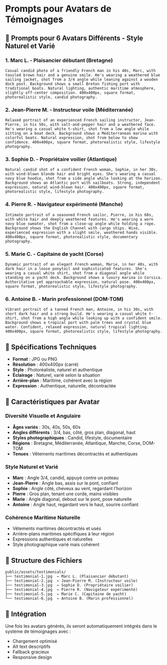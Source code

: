 # Prompts pour Avatars de Témoignages

## 🎨 Prompts pour 6 Avatars Différents - Style Naturel et Varié

### 1. **Marc L. - Plaisancier débutant (Bretagne)**
```
Casual candid photo of a friendly French man in his 40s, Marc, with tousled brown hair and a genuine smile. He's wearing a weathered blue sailing jacket, shot from a 3/4 angle while leaning against a wooden dock post. Background shows a small Breton fishing port with traditional boats. Natural lighting, authentic maritime atmosphere, slightly off-center composition. 400x400px, square format, photorealistic style, candid photography.
```

### 2. **Jean-Pierre M. - Instructeur voile (Méditerranée)**
```
Relaxed portrait of an experienced French sailing instructor, Jean-Pierre, in his 50s, with salt-and-pepper hair and a weathered face. He's wearing a casual white t-shirt, shot from a low angle while sitting on a boat deck. Background shows a Mediterranean marina with colorful boats. Natural expression, shot from below to show confidence. 400x400px, square format, photorealistic style, lifestyle photography.
```

### 3. **Sophie D. - Propriétaire voilier (Atlantique)**
```
Natural candid shot of a confident French woman, Sophie, in her 30s, with wind-blown blonde hair and bright eyes. She's wearing a casual navy blue hoodie, shot from a side angle while looking at the horizon. Background shows an Atlantic port with sailboats. Strong, independent expression, natural wind-blown hair. 400x400px, square format, photorealistic style, lifestyle photography.
```

### 4. **Pierre R. - Navigateur expérimenté (Manche)**
```
Intimate portrait of a seasoned French sailor, Pierre, in his 60s, with white hair and deeply weathered features. He's wearing a worn navy blue sweater, shot from a close-up angle while holding a rope. Background shows the English Channel with cargo ships. Wise, experienced expression with a slight smile, weathered hands visible. 400x400px, square format, photorealistic style, documentary photography.
```

### 5. **Marie C. - Capitaine de yacht (Corse)**
```
Dynamic portrait of an elegant French woman, Marie, in her 40s, with dark hair in a loose ponytail and sophisticated features. She's wearing a casual white shirt, shot from a diagonal angle while standing on a yacht deck. Background shows a luxury marina in Corsica. Authoritative yet approachable expression, natural pose. 400x400px, square format, photorealistic style, lifestyle photography.
```

### 6. **Antoine B. - Marin professionnel (DOM-TOM)**
```
Vibrant portrait of a tanned French man, Antoine, in his 30s, with short dark hair and a strong build. He's wearing a casual white t-shirt, shot from a high angle while looking up with a confident smile. Background shows a tropical port with palm trees and crystal blue water. Confident, relaxed expression, natural tropical lighting. 400x400px, square format, photorealistic style, lifestyle photography.
```

## 📐 Spécifications Techniques

- **Format** : JPG ou PNG
- **Résolution** : 400x400px (carré)
- **Style** : Photoréaliste, naturel et authentique
- **Éclairage** : Naturel, varié selon la situation
- **Arrière-plan** : Maritime, cohérent avec la région
- **Expression** : Authentique, naturelle, décontractée

## 🎯 Caractéristiques par Avatar

### **Diversité Visuelle et Angulaire**
- **Âges variés** : 30s, 40s, 50s, 60s
- **Angles différents** : 3/4, bas, côté, gros plan, diagonal, haut
- **Styles photographiques** : Candid, lifestyle, documentaire
- **Régions** : Bretagne, Méditerranée, Atlantique, Manche, Corse, DOM-TOM
- **Tenues** : Vêtements maritimes décontractés et authentiques

### **Style Naturel et Varié**
- **Marc** : Angle 3/4, candid, appuyé contre un poteau
- **Jean-Pierre** : Angle bas, assis sur le pont, confiant
- **Sophie** : Angle côté, cheveux au vent, regardant l'horizon
- **Pierre** : Gros plan, tenant une corde, mains visibles
- **Marie** : Angle diagonal, debout sur le pont, pose naturelle
- **Antoine** : Angle haut, regardant vers le haut, sourire confiant

### **Cohérence Maritime Naturelle**
- Vêtements maritimes décontractés et usés
- Arrière-plans maritimes spécifiques à leur région
- Expressions authentiques et naturelles
- Style photographique varié mais cohérent

## 📁 Structure des Fichiers

```
public/assets/testimonials/
├── testimonial-1.jpg  ← Marc L. (Plaisancier débutant)
├── testimonial-2.jpg  ← Jean-Pierre M. (Instructeur voile)
├── testimonial-3.jpg  ← Sophie D. (Propriétaire voilier)
├── testimonial-4.jpg  ← Pierre R. (Navigateur expérimenté)
├── testimonial-5.jpg  ← Marie C. (Capitaine de yacht)
└── testimonial-6.jpg  ← Antoine B. (Marin professionnel)
```

## 🚀 Intégration

Une fois les avatars générés, ils seront automatiquement intégrés dans le système de témoignages avec :
- Chargement optimisé
- Alt text descriptifs
- Fallback gracieux
- Responsive design
